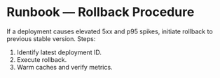 # Runbook — Rollback Procedure
If a deployment causes elevated 5xx and p95 spikes, initiate rollback to previous stable version.
Steps:
1. Identify latest deployment ID.
2. Execute rollback.
3. Warm caches and verify metrics.
